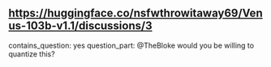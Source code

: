 ## https://huggingface.co/nsfwthrowitaway69/Venus-103b-v1.1/discussions/3

contains_question: yes
question_part: @TheBloke would you be willing to quantize this?